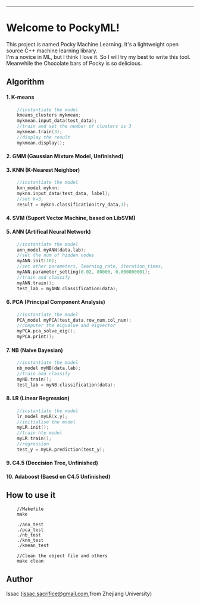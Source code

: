 ----------
Welcome to PockyML!
===================

This project is named Pocky Machine Learning. It's a lightweight open source C++ machine learning library.  
I'm a novice in ML, but I think I love it. So I will try my best to write this tool. Meanwhile the Chocolate bars of Pocky is so delicious.


Algorithm 
---------

#### 1.  K-means
```c++
	//instantiate the model
	kmeans_clusters mykmean;
	mykmean.input_data(test_data);
	//train and set the number of clusters is 3
	mykmean.train(3);
	//display the result
	mykmean.display();
```

#### 2.  GMM (Gaussian Mixture Model, Unfinished)
#### 3.  KNN (K-Nearest Neighbor)
```c++
	//instantiate the model
	knn_model myknn;
	myknn.input_data(test_data, label);
	//set k=3,
	result = myknn.classification(try_data,3);
```

#### 4.  SVM (Suport Vector Machine, based on LibSVM)
#### 5.  ANN (Artifical Neural Network)

```c++
	//instantiate the model
	ann_model myANN(data,lab);
	//set the num of hidden nodes
	myANN.init(10);
	//set other parameters, learning_rate, iteration_times, 
	myANN.parameter_setting(0.02, 80000, 0.000000001);
	//train and classify
	myANN.train();
	test_lab = myANN.classification(data);
```

#### 6.  PCA (Principal Component Analysis)

```c++
	//instantiate the model
	PCA_model myPCA(test_data,row_num,col_num);
	//computer the eigvalue and eigvector
	myPCA.pca_solve_eig();
	myPCA.print();
```

#### 7.  NB (Naive Bayesian)

```c++
	//instantiate the model
	nb_model myNB(data,lab);
	//train and classify
	myNB.train();
	test_lab = myNB.classification(data);
```

#### 8.  LR (Linear Regression)

```c++
	//instantiate the model
	lr_model myLR(x,y);
	//initialise the model
	myLR.init();
	//train hte model
	myLR.train();
	//regression
	test_y = myLR.prediction(test_y);
```

#### 9.  C4.5 (Deccision Tree, Unfinished)
#### 10. Adaboost (Baesd on C4.5 Unfinished)


How to use it
-------------
```
	//Makefile
	make
	
	./ann_test
	./pca_test
	./nb_test
	./knn_test
	./kmean_test
	
	//Clean the object file and others
	make clean
```


Author 
------

Issac (issac.sacrifice@gmail.com,from Zhejiang University)
